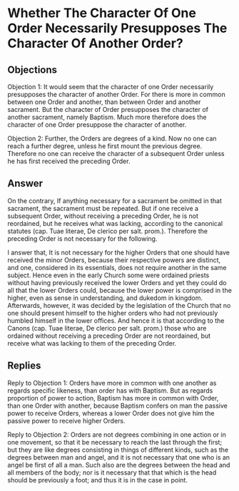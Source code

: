 # Whether The Character Of One Order Necessarily Presupposes The Character Of Another Order?

## Objections

Objection 1: It would seem that the character of one Order necessarily presupposes the character of another Order. For there is more in common between one Order and another, than between Order and another sacrament. But the character of Order presupposes the character of another sacrament, namely Baptism. Much more therefore does the character of one Order presuppose the character of another.

Objection 2: Further, the Orders are degrees of a kind. Now no one can reach a further degree, unless he first mount the previous degree. Therefore no one can receive the character of a subsequent Order unless he has first received the preceding Order.

## Answer

On the contrary, If anything necessary for a sacrament be omitted in that sacrament, the sacrament must be repeated. But if one receive a subsequent Order, without receiving a preceding Order, he is not reordained, but he receives what was lacking, according to the canonical statutes (cap. Tuae literae, De clerico per salt. prom.). Therefore the preceding Order is not necessary for the following.

I answer that, It is not necessary for the higher Orders that one should have received the minor Orders, because their respective powers are distinct, and one, considered in its essentials, does not require another in the same subject. Hence even in the early Church some were ordained priests without having previously received the lower Orders and yet they could do all that the lower Orders could, because the lower power is comprised in the higher, even as sense in understanding, and dukedom in kingdom. Afterwards, however, it was decided by the legislation of the Church that no one should present himself to the higher orders who had not previously humbled himself in the lower offices. And hence it is that according to the Canons (cap. Tuae literae, De clerico per salt. prom.) those who are ordained without receiving a preceding Order are not reordained, but receive what was lacking to them of the preceding Order.

## Replies

Reply to Objection 1: Orders have more in common with one another as regards specific likeness, than order has with Baptism. But as regards proportion of power to action, Baptism has more in common with Order, than one Order with another, because Baptism confers on man the passive power to receive Orders, whereas a lower Order does not give him the passive power to receive higher Orders.

Reply to Objection 2: Orders are not degrees combining in one action or in one movement, so that it be necessary to reach the last through the first; but they are like degrees consisting in things of different kinds, such as the degrees between man and angel, and it is not necessary that one who is an angel be first of all a man. Such also are the degrees between the head and all members of the body; nor is it necessary that that which is the head should be previously a foot; and thus it is in the case in point.